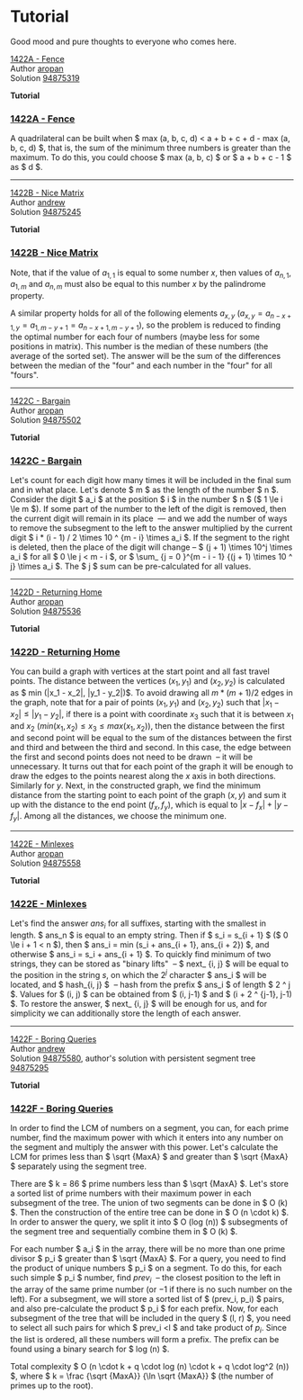 # Tutorial

Good mood and pure thoughts to everyone who comes here.

[1422A - Fence](../problems/A._Fence.md "Codeforces Round 675 (Div. 2)")  
Author [aropan](https://codeforces.com/profile/aropan "Grandmaster aropan")  
Solution [94875319](https://codeforces.com/contest/1422/submission/94875319 "Submission 94875319 by aropan")

 **Tutorial**
### [1422A - Fence](../problems/A._Fence.md "Codeforces Round 675 (Div. 2)")

A quadrilateral can be built when $ max (a, b, c, d) < a + b + c + d - max (a, b, c, d) $, that is, the sum of the minimum three numbers is greater than the maximum. To do this, you could choose $ max (a, b, c) $ or $ a + b + c - 1 $ as $ d $.

 

---

[1422B - Nice Matrix](../problems/B._Nice_Matrix.md "Codeforces Round 675 (Div. 2)")  
Author [andrew](https://codeforces.com/profile/andrew "Grandmaster andrew")  
Solution [94875245](https://codeforces.com/contest/1422/submission/94875245 "Submission 94875245 by AleXman111")

 **Tutorial**
### [1422B - Nice Matrix](../problems/B._Nice_Matrix.md "Codeforces Round 675 (Div. 2)")

Note, that if the value of $a_{1, 1}$ is equal to some number $x$, then values of $a_{n, 1}$, $a_{1, m}$ and $a_{n, m}$ must also be equal to this number $x$ by the palindrome property.

A similar property holds for all of the following elements $a_{x, y}$ ($a_{x, y}=a_{n - x + 1, y}=a_{1,m - y + 1}=a_{n - x + 1, m - y + 1}$), so the problem is reduced to finding the optimal number for each four of numbers (maybe less for some positions in matrix). This number is the median of these numbers (the average of the sorted set). The answer will be the sum of the differences between the median of the "four" and each number in the "four" for all "fours". 

 

---

[1422C - Bargain](../problems/C._Bargain.md "Codeforces Round 675 (Div. 2)")  
Author [aropan](https://codeforces.com/profile/aropan "Grandmaster aropan")  
Solution [94875502](https://codeforces.com/contest/1422/submission/94875502 "Submission 94875502 by aropan")

 **Tutorial**
### [1422C - Bargain](../problems/C._Bargain.md "Codeforces Round 675 (Div. 2)")

Let's count for each digit how many times it will be included in the final sum and in what place. Let's denote $ m $ as the length of the number $ n $. Consider the digit $ a_i $ at the position $ i $ in the number $ n $ ($ 1 \le i \le m $). If some part of the number to the left of the digit is removed, then the current digit will remain in its place  — and we add the number of ways to remove the subsegment to the left to the answer multiplied by the current digit $ i * (i - 1) / 2 \times 10 ^ {m - i} \times a_i $. If the segment to the right is deleted, then the place of the digit will change – $ (j + 1) \times 10^j \times a_i $ for all $ 0 \le j < m - i $, or $ \sum_ {j = 0 }^{m - i - 1} {(j + 1) \times 10 ^ j} \times a_i $. The $ j $ sum can be pre-calculated for all values.

 

---

[1422D - Returning Home](../problems/D._Returning_Home.md "Codeforces Round 675 (Div. 2)")  
Author [aropan](https://codeforces.com/profile/aropan "Grandmaster aropan")  
Solution [94875536](https://codeforces.com/contest/1422/submission/94875536 "Submission 94875536 by aropan")

 **Tutorial**
### [1422D - Returning Home](../problems/D._Returning_Home.md "Codeforces Round 675 (Div. 2)")

You can build a graph with vertices at the start point and all fast travel points. The distance between the vertices $(x_1, y_1)$ and $(x_2, y_2)$ is calculated as $ min (|x_1 - x_2|, |y_1 - y_2|)$. To avoid drawing all $m * (m + 1) / 2$ edges in the graph, note that for a pair of points $(x_1, y_1)$ and $(x_2, y_2)$ such that $|x_1 - x_2| \le |y_1 - y_2|$, if there is a point with coordinate $x_3$ such that it is between $x_1$ and $x_2$ ($min (x_1, x_2) \le x_3 \le max (x_1, x_2)$), then the distance between the first and second point will be equal to the sum of the distances between the first and third and between the third and second. In this case, the edge between the first and second points does not need to be drawn  – it will be unnecessary. It turns out that for each point of the graph it will be enough to draw the edges to the points nearest along the $x$ axis in both directions. Similarly for $y$. Next, in the constructed graph, we find the minimum distance from the starting point to each point of the graph $(x, y)$ and sum it up with the distance to the end point $(f_x, f_y)$, which is equal to $|x - f_x| + |y - f_y|$. Among all the distances, we choose the minimum one.

 

---

[1422E - Minlexes](../problems/E._Minlexes.md "Codeforces Round 675 (Div. 2)")  
Author [aropan](https://codeforces.com/profile/aropan "Grandmaster aropan")  
Solution [94875558](https://codeforces.com/contest/1422/submission/94875558 "Submission 94875558 by aropan")

 **Tutorial**
### [1422E - Minlexes](../problems/E._Minlexes.md "Codeforces Round 675 (Div. 2)")

Let's find the answer $ans_i$ for all suffixes, starting with the smallest in length. $ ans_n $ is equal to an empty string. Then if $ s_i = s_{i + 1} $ ($ 0 \le i + 1 < n $), then $ ans_i = min (s_i + ans_{i + 1}, ans_{i + 2}) $, and otherwise $ ans_i = s_i + ans_{i + 1} $. To quickly find minimum of two strings, they can be stored as "binary lifts"  – $ next_ {i, j} $ will be equal to the position in the string $s$, on which the $2 ^ j$ character $ ans_i $ will be located, and $ hash_{i, j} $  – hash from the prefix $ ans_i $ of length $ 2 ^ j $. Values for $ (i, j) $ can be obtained from $ (i, j-1) $ and $ (i + 2 ^ {j-1}, j-1) $. To restore the answer, $ next_ {i, j} $ will be enough for us, and for simplicity we can additionally store the length of each answer.

 

---

[1422F - Boring Queries](../problems/F._Boring_Queries.md "Codeforces Round 675 (Div. 2)")  
Author [andrew](https://codeforces.com/profile/andrew "Grandmaster andrew")  
Solution [94875580](https://codeforces.com/contest/1422/submission/94875580 "Submission 94875580 by aropan"), author's solution with persistent segment tree [94875295](https://codeforces.com/contest/1422/submission/94875295 "Submission 94875295 by andrew")

 **Tutorial**
### [1422F - Boring Queries](../problems/F._Boring_Queries.md "Codeforces Round 675 (Div. 2)")

In order to find the LCM of numbers on a segment, you can, for each prime number, find the maximum power with which it enters into any number on the segment and multiply the answer with this power. Let's calculate the LCM for primes less than $ \sqrt {MaxA} $ and greater than $ \sqrt {MaxA} $ separately using the segment tree.

There are $ k = 86 $ prime numbers less than $ \sqrt {MaxA} $. Let's store a sorted list of prime numbers with their maximum power in each subsegment of the tree. The union of two segments can be done in $ O (k) $. Then the construction of the entire tree can be done in $ O (n \cdot k) $. In order to answer the query, we split it into $ O (log (n)) $ subsegments of the segment tree and sequentially combine them in $ O (k) $.

For each number $ a_i $ in the array, there will be no more than one prime divisor $ p_i $ greater than $ \sqrt {MaxA} $. For a query, you need to find the product of unique numbers $ p_i $ on a segment. To do this, for each such simple $ p_i $ number, find $prev_i$  – the closest position to the left in the array of the same prime number (or $-1$ if there is no such number on the left). For a subsegment, we will store a sorted list of $ (prev_i, p_i) $ pairs, and also pre-calculate the product $ p_i $ for each prefix. Now, for each subsegment of the tree that will be included in the query $ (l, r) $, you need to select all such pairs for which $ prev_i <l $ and take product of $p_i$. Since the list is ordered, all these numbers will form a prefix. The prefix can be found using a binary search for $ log (n) $.

Total complexity $ O (n \cdot k + q \cdot log (n) \cdot k + q \cdot log^2 (n)) $, where $ k = \frac {\sqrt {MaxA}} {\ln \sqrt {MaxA}} $ (the number of primes up to the root).

